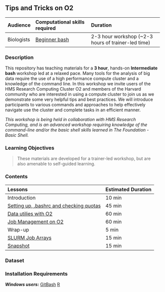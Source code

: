 ## Tips and Tricks on O2

| Audience | Computational skills required | Duration |
:----------|:----------|:----------|
| Biologists | [Beginner bash](https://hbctraining.github.io/Training-modules/Basic_shell/) | 2-3 hour workshop (~2-3 hours of trainer-led time) |


### Description

This repository has teaching materials for a **3 hour**, hands-on **Intermediate bash** workshop led at a relaxed pace. Many tools for the analysis of big data require the use of a high performance compute cluster and a knowledge of the command line. In this workshop we invite users of the HMS Research Computing Cluster O2 and members of the Harvard community who are interested in using a compute cluster to join us as we demonstrate some very helpful tips and best practices. We will introduce participants to various commands and approaches to help effectively navigate use the cluster and complete tasks in an efficient manner. 

_This workshop is being held in collaboration with HMS Research Computing, and is an advanced workshop requiring knowledge of the command-line and/or the basic shell skills learned in The Foundation - Basic Shell._

### Learning Objectives

  

> These materials are developed for a trainer-led workshop, but are also amenable to self-guided learning.


### Contents

| Lessons            | Estimated Duration |
|:------------------------|:----------|
| Introduction | 10 min |
| [Setting up, .bashrc and checking quotas](lessons/best_practices.md) | 45 min |
| [Data utilies with O2](lessons/moving_files.md) | 60 min |
| [Job Management on O2](lessons/job_dependencies.md) | 60 min |
| Wrap-up | 5 min |
| [SLURM Job Arrays](lessons/arrays_in_slurm.md) | 15 min |
| [Snapshot](lessons/snapshot.md) | 15 min|

### Dataset


### Installation Requirements


***Windows users:***
[GitBash](https://git-scm.com/download/win)
[R](https://cran.r-project.org/)
